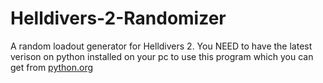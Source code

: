 # Helldivers-2-Randomizer
A random loadout generator for Helldivers 2. You NEED to have the latest verison on python installed on your pc to use this program which you can get from [python.org](https://www.python.org/downloads/)
